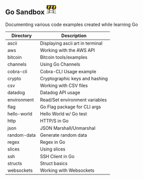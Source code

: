 ## Go Sandbox  ![icon](https://github.com/cvasq/go-sandbox/blob/master/icon.png)


Documenting various code examples created while learning Go

| Directory     | Description                      |
| ------------- |-------------                     |
| ascii         | Displaying ascii art in terminal |
| aws           | Working with the AWS API         |
| bitcoin       | Bitcoin tools/examples           |
| channels      | Using Go Channels                |
| cobra-cli     | Cobra-CLI Usage example          |
| crypto        | Cryptographic keys and hashing   |
| csv           | Working with CSV files           |
| datadog       | Datadog API usage                |
| environment   | Read/Set environment variables   |
| flag          | Go Flag package for CLI args     |
| hello-world   | Hello World w/ Go test           |
| http          | HTTP/S in Go                     |
| json          | JSON Marshall/Unmarshal          |
| random-data   | Generate random data             |
| regex         | Regex in Go                      |
| slices        | Using slices                     |
| ssh           | SSH Client in Go                 |
| structs       | Struct basics                    |
| websockets    | Working with Websockets          |
